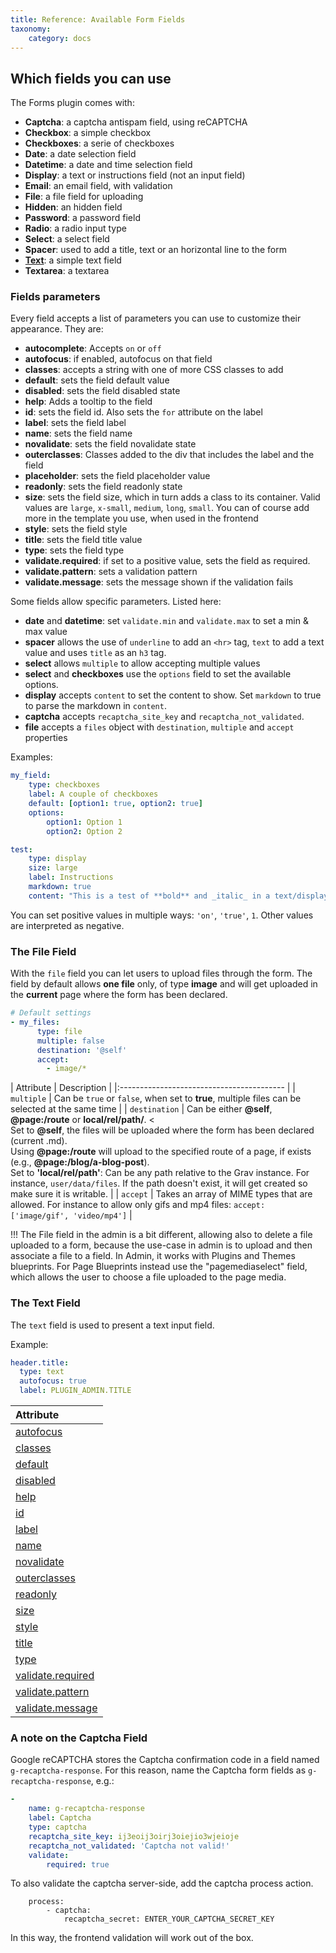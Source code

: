 ```yaml
---
title: Reference: Available Form Fields
taxonomy:
    category: docs
---
```


## Which fields you can use

The Forms plugin comes with:

- **Captcha**: a captcha antispam field, using reCAPTCHA
- **Checkbox**: a simple checkbox
- **Checkboxes**: a serie of checkboxes
- **Date**: a date selection field
- **Datetime**: a date and time selection field
- **Display**: a text or instructions field (not an input field)
- **Email**: an email field, with validation
- **File**: a file field for uploading
- **Hidden**: an hidden field
- **Password**: a password field
- **Radio**: a radio input type
- **Select**: a select field
- **Spacer**: used to add a title, text or an horizontal line to the form
- **[Text](#the-text-field)**: a simple text field
- **Textarea**: a textarea

### Fields parameters

Every field accepts a list of parameters you can use to customize their appearance.
They are:

- **autocomplete**: Accepts `on` or `off`
- **autofocus**: if enabled, autofocus on that field
- **classes**: accepts a string with one of more CSS classes to add
- **default**: sets the field default value
- **disabled**: sets the field disabled state
- **help**: Adds a tooltip to the field
- **id**: sets the field id. Also sets the `for` attribute on the label
- **label**: sets the field label
- **name**: sets the field name
- **novalidate**: sets the field novalidate state
- **outerclasses**: Classes added to the div that includes the label and the field
- **placeholder**: sets the field placeholder value
- **readonly**: sets the field readonly state
- **size**: sets the field size, which in turn adds a class to its container. Valid values are `large`, `x-small`, `medium`, `long`, `small`. You can of course add more in the template you use, when used in the frontend
- **style**: sets the field style
- **title**: sets the field title value
- **type**: sets the field type
- **validate.required**: if set to a positive value, sets the field as required.
- **validate.pattern**: sets a validation pattern
- **validate.message**: sets the message shown if the validation fails

Some fields allow specific parameters. Listed here:

- **date** and **datetime**: set `validate.min` and `validate.max` to set a min & max value
- **spacer** allows the use of `underline` to add an `<hr>` tag, `text` to add a text value and uses `title` as an `h3` tag.
- **select** allows `multiple` to allow accepting multiple values
- **select** and **checkboxes** use the `options` field to set the available options.
- **display** accepts `content` to set the content to show. Set `markdown` to true to parse the markdown in `content`.
- **captcha** accepts `recaptcha_site_key` and `recaptcha_not_validated`.
- **file** accepts a `files` object with `destination`, `multiple` and `accept` properties

Examples:

```yaml
my_field:
    type: checkboxes
    label: A couple of checkboxes
    default: [option1: true, option2: true]
    options:
        option1: Option 1
        option2: Option 2
```

```yaml
test:
    type: display
    size: large
    label: Instructions
    markdown: true
    content: "This is a test of **bold** and _italic_ in a text/display field\n\nanother paragraph...."
```

You can set positive values in multiple ways: `'on'`, `'true'`, `1`.
Other values are interpreted as negative.

### The File Field

With the `file` field you can let users to upload files through the form. The field by default allows **one file** only, of type **image** and will get uploaded in the **current** page where the form has been declared.

``` yaml
# Default settings
- my_files:
      type: file
      multiple: false
      destination: '@self'
      accept:
        - image/*
```

| Attribute  | Description                              |
|:----------------------------------------- |
| `multiple`           |   Can be `true` or `false`, when set to **true**, multiple files can be selected at the same time |
| `destination`             | Can be either **@self**, **@page:/route** or **local/rel/path/**. <<br>Set to **@self**, the files will be uploaded where the form has been declared (current .md). <br>Using **@page:/route** will upload to the specified route of a page, if exists (e.g., **@page:/blog/a-blog-post**). <br>Set to **'local/rel/path'**: Can be any path relative to the Grav instance. For instance, `user/data/files`. If the path doesn't exist, it will get created so make sure it is writable. |
| `accept`             | Takes an array of MIME types that are allowed. For instance to allow only gifs and mp4 files: `accept: ['image/gif', 'video/mp4']` |

!!! The File field in the admin is a bit different, allowing also to delete a file uploaded to a form, because the use-case in admin is to upload and then associate a file to a field. In Admin, it works with Plugins and Themes blueprints. For Page Blueprints instead use the "pagemediaselect" field, which allows the user to choose a file uploaded to the page media.


### The Text Field

The `text` field is used to present a text input field.

Example:
```yaml
header.title:
  type: text
  autofocus: true
  label: PLUGIN_ADMIN.TITLE
````

| Attribute                                 |
|:----------------------------------------- |
| [autofocus](#fields-parameters)           |
| [classes](#fields-parameters)             |
| [default](#fields-parameters)             |
| [disabled](#fields-parameters)            |
| [help](#fields-parameters)                |
| [id](#fields-parameters)                  |
| [label](#fields-parameters)               |
| [name](#fields-parameters)                |
| [novalidate](#fields-parameters)          |
| [outerclasses](#fields-parameters)        |
| [readonly](#fields-parameters)            |
| [size](#fields-parameters)                |
| [style](#fields-parameters)               |
| [title](#fields-parameters)               |
| [type](#fields-parameters)                |
| [validate.required](#fields-parameters)   |
| [validate.pattern](#fields-parameters)    |
| [validate.message](#fields-parameters)    |

### A note on the Captcha Field

Google reCAPTCHA stores the Captcha confirmation code in a field named `g-recaptcha-response`. For this reason, name the Captcha
form fields as `g-recaptcha-response`, e.g.:

```yaml
-
    name: g-recaptcha-response
    label: Captcha
    type: captcha
    recaptcha_site_key: ij3eoij3oirj3oiejio3wjeioje
    recaptcha_not_validated: 'Captcha not valid!'
    validate:
        required: true
```

To also validate the captcha server-side, add the captcha process action.

```
    process:
        - captcha:
            recaptcha_secret: ENTER_YOUR_CAPTCHA_SECRET_KEY
```

In this way, the frontend validation will work out of the box.
